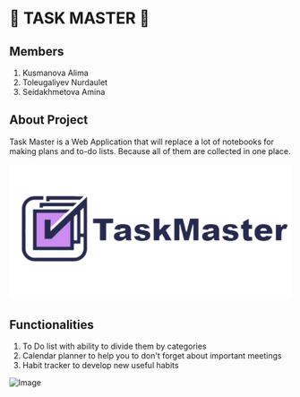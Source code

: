 # :rocket: TASK MASTER  :rocket:

## Members
  1. Kusmanova Alima
  2. Toleugaliyev Nurdaulet
  3. Seidakhmetova Amina
  
## About Project

  Task Master is a Web Application that will replace a lot of notebooks for making plans and to-do lists. Because all of them are collected in one place.

![plot](./Task-Master-Project/src/assets/logo.png)

  
## Functionalities
  1. To Do list with ability to divide them by categories
  2. Calendar planner to help you to don't forget about important meetings
  3. Habit tracker to develop new useful habits



![Image](https://i.pinimg.com/564x/22/68/a4/2268a4deb9b6660885af141cd3893d4f.jpg)

